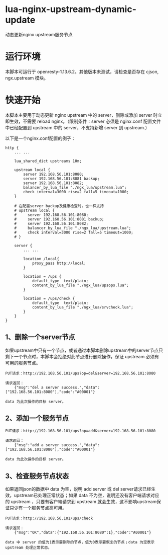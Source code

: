 # lua-nginx-upstream-dynamic-update
动态更新nginx upstream服务节点

# 运行环境
本脚本可运行于 openresty-1.13.6.2。其他版本未测试，请检查是否存在 cjson, ngx.upstream 模块。

# 快速开始

本脚本主要用于动态更新 nginx upstream 中的 server，删除或添加 server 时立即生效，不需要 reload nginx。（限制条件：server 必须是 nginx.conf 配置文件中已经配置到 upstream 中的 server，不支持新增 server 到 upstream.）


以下是一个nginx.conf配置的例子：

    http {
        ... ...

        lua_shared_dict upstreams 10m;

        upstream local {
            server 192.168.56.101:8080;
            server 192.168.56.101:8081 backup;
            server 192.168.56.101:8082;
            balancer_by_lua_file "./ngx_lua/upstream.lua";
            check interval=3000 rise=2 fall=5 timeout=1000;
        }

        # 在配置server backup及健康检查时，也一样支持
        # upstream local {
        #     server 192.168.56.101:8080;
        #     server 192.168.56.101:8081 backup;
        #     server 192.168.56.101:8082;
        #     balancer_by_lua_file "./ngx_lua/upstream.lua";
        #     check interval=3000 rise=2 fall=5 timeout=1000;
        # }

        server {
            ... ...

            location /local{
                proxy_pass http://local;
            }

            location = /ups {
                default_type  text/plain;
                content_by_lua_file "./ngx_lua/upsops.lua";
            }

            location = /ups/check {
                default_type  text/plain;
                content_by_lua_file "./ngx_lua/srvcheck.lua";
            }
        }
    }


## 1、删除一个server节点 

如果upstream中只有一个节点，或者通过本脚本删除upstream中的server节点只剩下一个节点时，本脚本会拒绝对此节点进行删除操作，保证 upstream 必须有可用的服务节点。

    PUT请求：http://192.168.56.101/ups?op=del&server=192.168.56.101:8080

    请求返回：
        {"msg":"del a server success.","data":["192.168.56.101:8080"],"code":"A00001"}

    data 为此次操作的目标 server。


## 2、添加一个服务节点

    PUT请求：http://192.168.56.101/ups?op=add&server=192.168.56.101:8080

    请求返回：
        {"msg":"add a server success.","data":["192.168.56.101:8080"],"code":"A00001"}

    data 为此次操作的目标 server。


## 3、检查服务节点状态
如果返回json的数据中 data 为空，说明 add server 或 del server请求已经生效，upstream已处理正常状态；如果 data 不为空，说明还没有客户端请求对应的 upstream ，只要有客户端请求到 upstream 就会生效，这不影响upstream保证只少有一个服务节点高可用。

    PUT请求：http://192.168.56.101/ups/check

    请求返回：
        {"msg":"OK","data":{"192.168.56.101:8080":1},"code":"A00001"}

    data 中 server 的值为1表示要删除的节点，值为0表示要恢复的节点；data 为空表示 upstream 处理正常状态。
